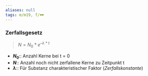```yaml
---
aliases: null
tags: m/m19, f/🕶️
---
```

### Zerfallsgesetz
> $N=N_{0}*e^{–λ*t}$
- **$N_{0}$**:: Anzahl Kerne bei t = 0
- **$N$**:: Anzahl noch nicht zerfallene Kerne zu Zeitpunkt t
- **$λ$**:: Für Substanz charakteristischer Faktor (*Zerfallskonstante*)